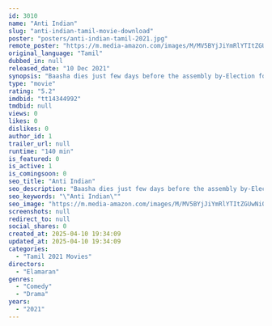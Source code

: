 ```yaml
---
id: 3010
name: "Anti Indian"
slug: "anti-indian-tamil-movie-download"
poster: "posters/anti-indian-tamil-2021.jpg"
remote_poster: "https://m.media-amazon.com/images/M/MV5BYjJiYmRlYTItZGUwNi00NWFlLWIzYTctNGJjMGE5YjFlYWJkXkEyXkFqcGc@._V1_SX300.jpg"
original_language: "Tamil"
dubbed_in: null
released_date: "10 Dec 2021"
synopsis: "Baasha dies just few days before the assembly by-Election for Mylapore constituency while the election campaign by the political parties are in full swing. Various obstacles faced to bury the deceased are revealed."
type: "movie"
rating: "5.2"
imdbid: "tt14344992"
tmdbid: null
views: 0
likes: 0
dislikes: 0
author_id: 1
trailer_url: null
runtime: "140 min"
is_featured: 0
is_active: 1
is_comingsoon: 0
seo_title: "Anti Indian"
seo_description: "Baasha dies just few days before the assembly by-Election for Mylapore constituency while the election campaign by the political parties are in full swing. Various obstacles faced to bury the deceased are revealed."
seo_keywords: "\"Anti Indian\""
seo_image: "https://m.media-amazon.com/images/M/MV5BYjJiYmRlYTItZGUwNi00NWFlLWIzYTctNGJjMGE5YjFlYWJkXkEyXkFqcGc@._V1_SX300.jpg"
screenshots: null
redirect_to: null
social_shares: 0
created_at: 2025-04-10 19:34:09
updated_at: 2025-04-10 19:34:09
categories:
  - "Tamil 2021 Movies"
directors:
  - "Elamaran"
genres:
  - "Comedy"
  - "Drama"
years:
  - "2021"
---
```


